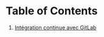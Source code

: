 # Table of Contents 

1. [Intégration continue avec GitLab](DevOps%20with%20GitLab/DevOps%20with%20GitLab.md)
